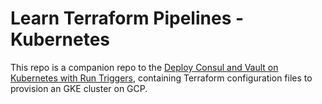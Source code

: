 # Learn Terraform Pipelines - Kubernetes

This repo is a companion repo to the [Deploy Consul and Vault on Kubernetes with Run Triggers](https://learn.hashicorp.com/tutorials/terraform/kubernetes-consul-vault-pipeline?in=terraform/kubernetes), containing Terraform configuration files to provision an GKE cluster on GCP.
